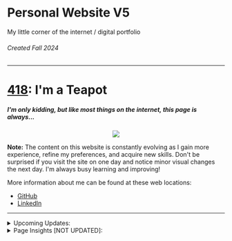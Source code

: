 # Personal Website V5
My little corner of the internet / digital portfolio
###### Created Fall 2024

<hr>

# <a href="https://umbraco.com/knowledge-base/http-status-codes/#418-im-a-teapot">418</a>:  I'm a Teapot

##### I'm only kidding, but like most things on the internet, this page is *always*...

<p align="center"> <img src="https://64.media.tumblr.com/f0da7c50d726e64c6c0d8a985240b6f4/dfbbb68a95adf2d4-ce/s250x400/afe73dd5883647200c53408018ed3be99b567b80.gif"/></p>

**Note:** The content on this website is constantly evolving as I gain more experience, refine my preferences, and acquire new skills. Don't be surprised if you visit the site on one day and notice minor visual changes the next day. I'm always busy learning and improving! 

More information about me can be found at these web locations:
- <a href="https://github.com/zdisanto">GitHub</a>
- <a href="https://www.linkedin.com/in/zdisanto">LinkedIn</a> 

<hr>

<details>
  <summary>Upcoming Updates:</summary>
  <br/>
  <div>
    <ul>
      <li>About</li>
        - whoami
      <li>Blog</li>
        - View my tailored thoughts
      <li>Resume</li>
        - My updated CV
      <li>Notes</li>
        - My notes on school/learning/...
      <li>Favorites</li>
        - Websites, books, you name it...
      <li>Help</li>
        - If you need it, just ask
    </ul>
  </div>
</details>


<details>
<summary>Page Insights [NOT UPDATED]:</summary>
<br/>
  <div align="center">
    <p>Scored 99% on Google <a href="https://pagespeed.web.dev">Pagespeed Insights</a>!</p>
    <img src="https://github.com/zdisanto/zdisanto.github.io/assets/70993217/84fa4d0a-9cf1-43af-8ccf-c927a5f2a5e3" width="70%"/>
    <p>No errors when run through <a href="https://validator.w3.org/nu/">Nu HTML Tracker</a> <br/>(<i>HTML Tracker is used to catch unintended mistakes—mistakes someone might have otherwise missed</i>)</p>
    <img src="https://github.com/zdisanto/zdisanto.github.io/assets/70993217/6245dc6a-b835-46d0-8fa8-08327e33dc11" width="50%"/>
  </div>
</details>
